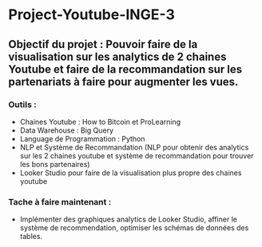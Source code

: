 # Project-Youtube-INGE-3

## Objectif du projet : Pouvoir faire de la visualisation sur les analytics de 2 chaines Youtube et faire de la recommandation sur les partenariats à faire pour augmenter les vues.

### Outils :

- Chaines Youtube : How to Bitcoin et ProLearning
- Data Warehouse : Big Query
- Language de Programmation : Python
- NLP et Système de Recommandation (NLP pour obtenir des analytics sur les 2 chaines youtube et système de recommandation pour trouver les bons partenaires)
- Looker Studio pour faire de la visualisation plus propre des chaines youtube

### Tache à faire maintenant :

- Implémenter des graphiques analytics de Looker Studio, affiner le système de recommendation, optimiser les schémas de données des tables.
